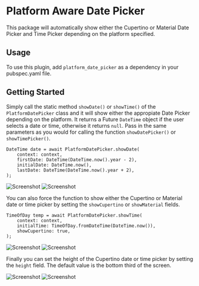 # Platform Aware Date Picker

This package will automatically show either the Cupertino or Material Date Picker and Time Picker depending on the platform specified.

## Usage

To use this plugin, add `platform_date_picker` as a dependency in your pubspec.yaml file.

## Getting Started

Simply call the static method `showDate()` or `showTime()` of the `PlatformDatePicker` class and it will show either the appropiate Date Picker depending on the platform. It returns a Future `DateTime` object if the user selects a date or time, otherwise it returns `null`. Pass in the same parameters as you would for calling the function `showDatePicker()` or `showTimePicker()`.

```
DateTime date = await PlatformDatePicker.showDate(
    context: context,
    firstDate: DateTime(DateTime.now().year - 2),
    initialDate: DateTime.now(),
    lastDate: DateTime(DateTime.now().year + 2),
);
```

![Screenshot](images/screen1.png) ![Screenshot](images/screen4.png)

You can also force the function to show either the Cupertino or Material date or time picker by setting the `showCupertino` or `showMaterial` fields.

```
TimeOfDay temp = await PlatformDatePicker.showTime(
    context: context,
    initialTime: TimeOfDay.fromDateTime(DateTime.now()),
    showCupertino: true,
);
```

![Screenshot](images/screen2.png) ![Screenshot](images/screen5.png)

Finally you can set the height of the Cupertino date or time picker by setting the `height` field. The default value is the bottom third of the screen.

![Screenshot](images/screen3.png) ![Screenshot](images/screen6.png)

